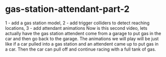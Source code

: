# gas-station-attendant-part-2
1 - add a gas station model, 2 - add trigger colliders to detect reaching locations, 3 - add attendant animations  Now is this second video, lets actually have the gas station attendent come from a garage to put gas in the car and then go back to the garage.  The animations we will play will be just like if a car pulled into a gas station and an attendent came up to put gas in a car.  Then the car can pull off and continue racing with a full tank of gas.
